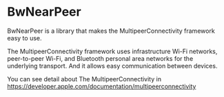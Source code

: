 # BwNearPeer

BwNearPeer is a library that makes the MultipeerConnectivity framework easy to use.

The MultipeerConnectivity framework uses infrastructure Wi-Fi networks, peer-to-peer Wi-Fi, and Bluetooth personal area networks for the underlying transport.
And it allows easy communication between devices.

You can see detail about The MultipeerConnectivity in https://developer.apple.com/documentation/multipeerconnectivity